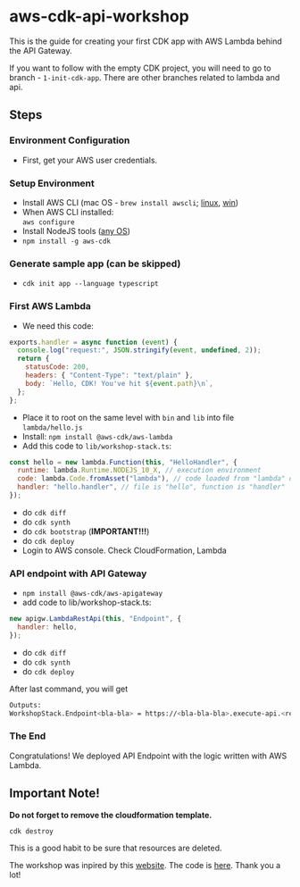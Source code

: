 # aws-cdk-api-workshop

This is the guide for creating your first CDK app with AWS Lambda behind the API Gateway.

If you want to follow with the empty CDK project, you will need to go to branch - `1-init-cdk-app`. There are other branches related to lambda and api.

## Steps

### Environment Configuration

- First, get your AWS user credentials.

### Setup Environment

- Install AWS CLI (mac OS - `brew install awscli`; [linux](https://docs.aws.amazon.com/cli/latest/userguide/install-cliv2-linux.html), [win](https://docs.aws.amazon.com/cli/latest/userguide/install-cliv2-linux.html))
- When AWS CLI installed:  
  `aws configure`
- Install NodeJS tools ([any OS](https://nodejs.org/en/))
- `npm install -g aws-cdk`

### Generate sample app (can be skipped)

- `cdk init app --language typescript`

### First AWS Lambda

- We need this code:

```js
exports.handler = async function (event) {
  console.log("request:", JSON.stringify(event, undefined, 2));
  return {
    statusCode: 200,
    headers: { "Content-Type": "text/plain" },
    body: `Hello, CDK! You've hit ${event.path}\n`,
  };
};
```

- Place it to root on the same level with `bin` and `lib` into file
  `lambda/hello.js`
- Install: `npm install @aws-cdk/aws-lambda`
- Add this code to `lib/workshop-stack.ts`:

```js
const hello = new lambda.Function(this, "HelloHandler", {
  runtime: lambda.Runtime.NODEJS_10_X, // execution environment
  code: lambda.Code.fromAsset("lambda"), // code loaded from "lambda" directory
  handler: "hello.handler", // file is "hello", function is "handler"
});
```

- do `cdk diff`
- do `cdk synth`
- do `cdk bootstrap` (**IMPORTANT!!!**)
- do `cdk deploy`
- Login to AWS console. Check CloudFormation, Lambda

### API endpoint with API Gateway

- `npm install @aws-cdk/aws-apigateway`
- add code to lib/workshop-stack.ts:

```js
new apigw.LambdaRestApi(this, "Endpoint", {
  handler: hello,
});
```

- do `cdk diff`
- do `cdk synth`
- do `cdk deploy`

After last command, you will get

```bash
Outputs:
WorkshopStack.Endpoint<bla-bla> = https://<bla-bla-bla>.execute-api.<region>.amazonaws.com/prod/
```

### The End

Congratulations! We deployed API Endpoint with the logic written with AWS Lambda.

## Important Note!

**Do not forget to remove the cloudformation template.**

`cdk destroy`

This is a good habit to be sure that resources are deleted.

The workshop was inpired by this [website](https://cdkworkshop.com/15-prerequisites.html). The code is [here](https://github.com/aws-samples/aws-cdk-intro-workshop). Thank you a lot!
